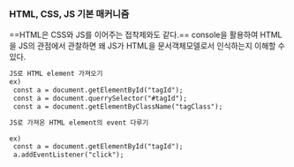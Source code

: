 ### HTML, CSS, JS 기본 매커니즘

==HTML은 CSS와 JS를 이어주는 접착제와도 같다.==
console을 활용하여 HTML을 JS의 관점에서 관찰하면 왜 JS가 HTML을 문서객체모델로서 인식하는지 이해할 수 있다.

```markdown
JS로 HTML element 가져오기
ex) 
 const a = document.getElementById("tagId");
 const a = document.querrySelector("#tagId");
 const a = document.getElementByClassName("tagClass");
```


```markdown
JS로 가져온 HTML element의 event 다루기

ex)
 const a = document.getElementById("tagId");
 a.addEventListener("click");
```

```markdown

```